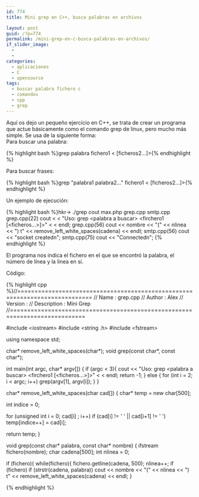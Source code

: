 ```yaml
---
id: 774
title: Mini grep en C++, busca palabras en archivos

layout: post
guid: /?p=774
permalink: /mini-grep-en-c-busca-palabras-en-archivos/
if_slider_image:
  - 
  - 
categories:
  - aplicaciones
  - C
  - opensource
tags:
  - buscar palabra fichero c
  - comandos
  - cpp
  - grep
---
```

Aquí os dejo un pequeño ejercício en C++, se trata de crear un programa que actue básicamente como el comando grep de linux, pero mucho más simple. Se usa de la siguiente forma:  
Para buscar una palabra:

{% highlight bash %}grep palabra fichero1 &lt; [ficheros2...]>{% endhighlight %}

Para buscar frases:

{% highlight bash %}grep "palabra1 palabra2..." fichero1 &lt; [ficheros2...]>{% endhighlight %}

Un ejemplo de ejecución:

{% highlight bash %}hkr-> ./grep cout max.php grep.cpp smtp.cpp 
grep.cpp(22)     cout &lt; &lt; "Uso: grep &lt;palabra a buscar> &lt;firchero1 [&lt;ficheros...>]>" &lt; &lt; endl;
grep.cpp(56)     cout &lt;&lt; nombre &lt;&lt; "(" &lt;&lt; nlinea &lt;&lt; ") t" &lt;&lt; remove_left_white_spaces(cadena) &lt;&lt; endl;
smtp.cpp(56)     cout &lt;&lt; "socket createdn";
smtp.cpp(75)    cout &lt;&lt; "Connectedn";
{% endhighlight %}

El programa nos indica el fichero en el que se encontró la palabra, el número de línea y la linea en sí.

Código:

{% highlight cpp %}//============================================================================
// Name        : grep.cpp
// Author      : Alex
// Version     :
// Description : Mini Grep
//============================================================================

#include &lt;iostream>
#include &lt;string .h>
#include &lt;fstream>

using namespace std;

char* remove_left_white_spaces(char*);
void grep(const char*, const char*);

int
main(int argc, char* argv[])
{
      if (argc &lt; 3){
         cout &lt;&lt; "Uso: grep &lt;palabra a buscar> &lt;firchero1 [&lt;ficheros...>]>" &lt; &lt; endl;
         return -1;
      } else {
         for (int i = 2; i &lt; argc; i++)
            grep(argv[1], argv[i]);
      }
}

char*
remove_left_white_spaces(char cad[])
{
   char* temp = new char[500];

   int indice = 0;

   for (unsigned int i = 0; cad[i] ; i++)
       if (cad[i] != ' ' || cad[i+1] != ' ')
         temp[indice++] = cad[i];

   return temp;
}

void
grep(const char* palabra, const char* nombre)
{
   ifstream fichero(nombre);
   char cadena[500];
   int nlinea = 0;

   if (fichero){
      while(fichero){
         fichero.getline(cadena, 500);
         nlinea++;
         if (fichero)
            if (strstr(cadena, palabra))
               cout &lt;&lt; nombre &lt;&lt; "(" &lt;&lt; nlinea &lt;&lt; ") t" &lt;&lt; remove_left_white_spaces(cadena) &lt;&lt; endl;
      }
   
{% endhighlight %}

</firchero1></fstream></string></iostream></firchero1>

